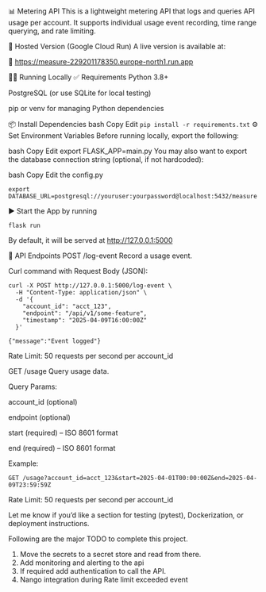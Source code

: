 📊 Metering API
This is a lightweight metering API that logs and queries API usage per account. It supports individual usage event recording, time range querying, and rate limiting.

🚀 Hosted Version (Google Cloud Run)
A live version is available at:

🔗 https://measure-229201178350.europe-north1.run.app

🧑‍💻 Running Locally
✅ Requirements
Python 3.8+

PostgreSQL (or use SQLite for local testing)

pip or venv for managing Python dependencies

📦 Install Dependencies
bash
Copy
Edit
```pip install -r requirements.txt```
⚙️ Set Environment Variables
Before running locally, export the following:

bash
Copy
Edit
export FLASK_APP=main.py
You may also want to export the database connection string (optional, if not hardcoded):

bash
Copy
Edit the config.py
```
export DATABASE_URL=postgresql://youruser:yourpassword@localhost:5432/measure

```
▶️ Start the App by running


```flask run```

By default, it will be served at http://127.0.0.1:5000

📡 API Endpoints
POST /log-event
Record a usage event.

Curl command with Request Body (JSON):


```
curl -X POST http://127.0.0.1:5000/log-event \
  -H "Content-Type: application/json" \
  -d '{
    "account_id": "acct_123",
    "endpoint": "/api/v1/some-feature",
    "timestamp": "2025-04-09T16:00:00Z"
  }'

{"message":"Event logged"}
```
Rate Limit: 50 requests per second per account_id

GET /usage
Query usage data.

Query Params:

account_id (optional)

endpoint (optional)

start (required) – ISO 8601 format

end (required) – ISO 8601 format

Example:


```GET /usage?account_id=acct_123&start=2025-04-01T00:00:00Z&end=2025-04-09T23:59:59Z```

Rate Limit: 50 requests per second per account_id

Let me know if you’d like a section for testing (pytest), Dockerization, or deployment instructions.


Following are the major TODO to complete this project.

1. Move the secrets to a secret store and read from there.
2. Add monitoring and alerting to the api
3. If required add authentication to call the API.
4. Nango integration during Rate limit exceeded event